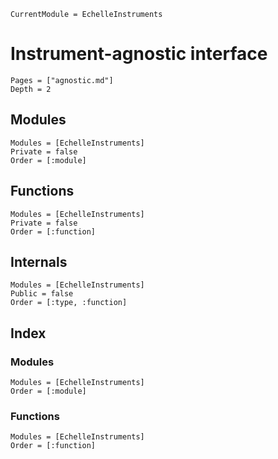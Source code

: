 ```@meta
CurrentModule = EchelleInstruments
```

# Instrument-agnostic interface

```@contents
Pages = ["agnostic.md"]
Depth = 2
```

## Modules
```@autodocs
Modules = [EchelleInstruments]
Private = false
Order = [:module]
```

## Functions
```@autodocs
Modules = [EchelleInstruments]
Private = false
Order = [:function]
```

## Internals
```@autodocs
Modules = [EchelleInstruments]
Public = false
Order = [:type, :function]
```

## Index
### Modules
```@index
Modules = [EchelleInstruments]
Order = [:module]
```

### Functions
```@index
Modules = [EchelleInstruments]
Order = [:function]
```
